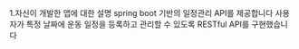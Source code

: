 1.자신이 개발한 앱에 대한 설명
spring boot 기반의 일정관리 API를 제공합니다 
사용자가 특정 날짜에 운동 일정을 등록하고 관리할 수 있도록 RESTful API를 구현했습니다
